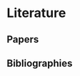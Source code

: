 # Literature


## Papers

<script>
  import FileCache from "src/client/fileindex.js"

  (async () => {
    var files = await FileCache.current().db.files
      .filter(ea => ea.bibkey && ea.name.match(/\.pdf$/)).toArray();
      
    var entries = await FileCache.current().db.bibliography
      .filter(ea => ea.key).toArray();
    
    var keys = new Set()
    
    files.forEach(ea => keys.add(ea.key))
    entries.forEach(ea => keys.add(ea.key))

    function printCollection(collection) {
      return <ul>{... 
        collection.map(paper => {
          if (paper.file) {
            var filelink = <a style="color:gray" click={(evt) => {
                              if (evt.shiftKey) {
                                lively.openInspector(paper) // #Example #ExplorationPattern #ForMarcel build way into object inspector into UI
                              } else {
                                if (paper.file) lively.openBrowser(paper.file.url)
                              }
                            }
                          }>{paper.file.name}</a> 
          }
          if (paper.entry && paper.entry.keywords) {
            var keywords = <span class="keywords">{... paper.entry.keywords.map(ea => ea + " ")}</span>
          }

          return <li>
              <a click={() => lively.openBrowser("bib://" + paper.key)}>{
                "[" + paper.key +  "]"  }</a>
              {filelink || ""} {keywords || ""}
              </li> 
        }) }</ul>
    }



    function printYear(year) {
      return <div>
              <h3>{year}</h3>
              {printCollection(papersByYear[year])}
            </div>
    }
    
    let style = document.createElement("style")
    style.textContent = `
      .keywords {
        font-size: 9pt;
        color: lightgray;
      }
    `

    let papersByYear = Array.from(keys).map(key => {
        let file = files.find(ea => ea.bibkey == key)
        let entry = entries.find(ea => ea.key == key)
        return {key, file, entry}    
      }).groupBy(file => file.entry && file.entry.year)

  return <div>{style}
      <h2>By Year</h2>  
      {... Object.keys(papersByYear).map(year => printYear(year) )}
    </div>
  })()
</script>



## Bibliographies

<script>
  import FileCache from "src/client/fileindex.js"

  (async () => {
    var files = await FileCache.current().db.files
      .filter(ea => ea.name.match(/\.bib$/)).toArray();
    return <ul>{... files.map(ea => {
      return <li>
          <a style="color:gray" click={(evt) => {
              if (evt.shiftKey) {
                lively.openInspector(ea) // #Example #ExplorationPattern #ForMarcel build way into object inspector into UI
              } else {
                lively.openBrowser(ea.url)
              }
            }
          }>{ea.name}</a>
          </li> 
    }) }</ul>
  })()
</script>
